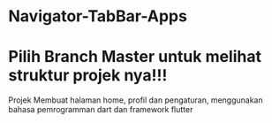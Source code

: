 # Navigator-TabBar-Apps
# Pilih Branch Master untuk melihat struktur projek nya!!!
Projek Membuat halaman home, profil dan pengaturan, menggunakan bahasa pemrogramman dart dan framework flutter
